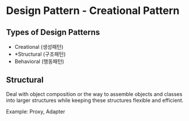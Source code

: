 # Design Pattern - Creational Pattern

## Types of Design Patterns
- Creational (생성패턴)
- *Structural (구조패턴)
- Behavioral (행동패턴)

## Structural
Deal with object composition or the way to assemble objects and classes into larger structures while keeping these structures flexible and efficient.

Example: Proxy, Adapter

